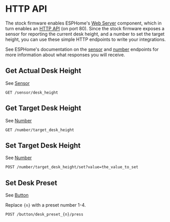 # HTTP API

The stock firmware enables ESPHome's [Web Server](https://esphome.io/components/web_server.html) component, which in turn enables an [HTTP API](https://esphome.io/web-api/index.html) (on port 80). Since the stock firmware exposes a sensor for reporting the current desk height, and a number to set the target height, you can use these simple HTTP endpoints to write your integrations.

See ESPHome's documentation on the [sensor](https://esphome.io/web-api/index.html#sensor) and [number](https://esphome.io/web-api/index.html#number) endpoints for more information about what responses you will receive.

## Get Actual Desk Height

See [Sensor](https://esphome.io/web-api/index.html#sensor)

```
GET /sensor/desk_height
```

## Get Target Desk Height

See [Number](https://esphome.io/web-api/index.html#number)

```
GET /number/target_desk_height
```

## Set Target Desk Height

See [Number](https://esphome.io/web-api/index.html#number)

```
POST /number/target_desk_height/set?value=the_value_to_set
```

## Set Desk Preset

See [Button](https://esphome.io/web-api/index.html#button)

Replace `{n}` with a preset number 1-4.

```
POST /button/desk_preset_{n}/press
```